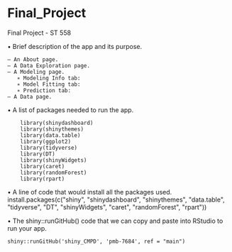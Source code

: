 

# Final_Project
Final Project - ST 558

• Brief description of the app and its purpose.

    – An About page. 
    – A Data Exploration page. 
    – A Modeling page. 
       ∗ Modeling Info tab:
       ∗ Model Fitting tab:
       ∗ Prediction tab:
    – A Data page.


• A list of packages needed to run the app.
``` library(shiny)
    library(shinydashboard)
    library(shinythemes)
    library(data.table)
    library(ggplot2)
    library(tidyverse)
    library(DT)
    library(shinyWidgets)
    library(caret)
    library(randomForest)
    library(rpart)
```


• A line of code that would install all the packages used.
install.packages(c("shiny", "shinydashboard", "shinythemes", "data.table", "tidyverse", "DT", "shinyWidgets", "caret", "randomForest", "rpart"))




• The shiny::runGitHub() code that we can copy and paste into RStudio to run your app.

` shiny::runGitHub('shiny_CMPD', 'pmb-7684', ref = "main") `
